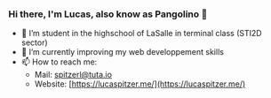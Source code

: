 ### Hi there, I'm Lucas, also know as Pangolino 👋

<!--
**pangolino30/pangolino30** is a ✨ _special_ ✨ repository because its `README.md` (this file) appears on your GitHub profile.
-->


* 🔭 I’m student in the highschool of LaSalle in terminal class (STI2D sector)
* 🌱 I’m currently improving my web developpement skills
* 📫 How to reach me: 
  * Mail: spitzerl@tuta.io
  * Website: [https://lucaspitzer.me/](https://lucaspitzer.me/)
